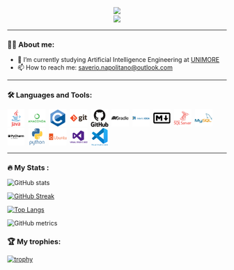 <div align="center">
  <img src="https://media.giphy.com/media/qgQUggAC3Pfv687qPC/giphy.gif"/>
</div>

<div align="center">
  <img src="https://komarev.com/ghpvc/?username=SaverioNapolitano"/>
</div>


---

### 👨‍💻 About me:
- 🌱 I’m currently studying Artificial Intelligence Engineering at [UNIMORE](https://international.unimore.it)
- 📫 How to reach me: saverio.napolitano@outlook.com

---

### 🛠️ Languages and Tools:

<div>
  <img src="https://github.com/devicons/devicon/blob/master/icons/java/java-original-wordmark.svg" title="Java" alt="Java" width="40" height="40"/>&nbsp;
  <img src="https://github.com/devicons/devicon/blob/master/icons/anaconda/anaconda-original-wordmark.svg" title="Anaconda" alt="Anaconda" width="40" height="40"/>&nbsp;
  <img src="https://github.com/devicons/devicon/blob/master/icons/c/c-original.svg" title="C" alt="C" width="40" height="40"/>&nbsp;
  <img src="https://github.com/devicons/devicon/blob/master/icons/git/git-original-wordmark.svg" title="Git" alt="Git width="40" height="40"/>&nbsp;
  <img src="https://github.com/devicons/devicon/blob/master/icons/github/github-original-wordmark.svg" title="GitHub" alt="GitHub" width="40" height="40"/>&nbsp;
  <img src="https://github.com/devicons/devicon/blob/master/icons/gradle/gradle-plain-wordmark.svg" title="Gradle" alt="Gradle" width="40" height="40"/>&nbsp;
  <img src="https://github.com/devicons/devicon/blob/master/icons/intellij/intellij-original-wordmark.svg" title="IntelliJ" alt="Intellij" width="40" height="40"/>&nbsp;
  <img src="https://github.com/devicons/devicon/blob/master/icons/markdown/markdown-original.svg" title="Markdown" alt="Markdown" width="40" height="40"/>&nbsp;
  <img src="https://github.com/devicons/devicon/blob/master/icons/microsoftsqlserver/microsoftsqlserver-plain-wordmark.svg" title="SQLServer" alt="SQLServer" width="40" height="40"/>&nbsp;
  <img src="https://github.com/devicons/devicon/blob/master/icons/mysql/mysql-original-wordmark.svg" title="MySQL" alt="MySQL" width="40" height="40"/>&nbsp;
  <img src="https://github.com/devicons/devicon/blob/master/icons/pycharm/pycharm-original-wordmark.svg" title="PyCharm" alt="PyCharm" width="40" height="40"/>&nbsp;
  <img src="https://github.com/devicons/devicon/blob/master/icons/python/python-original-wordmark.svg" title="Python" alt="Python" width="40" height="40"/>&nbsp;
  <img src="https://github.com/devicons/devicon/blob/master/icons/ubuntu/ubuntu-plain-wordmark.svg" title="Ubuntu" alt="Ubuntu" width="40" height="40"/>&nbsp;
  <img src="https://github.com/devicons/devicon/blob/master/icons/visualstudio/visualstudio-plain-wordmark.svg" title="VisualStudio" alt="VisualStudio" width="40" height="40"/>&nbsp;
  <img src="https://github.com/devicons/devicon/blob/master/icons/vscode/vscode-original-wordmark.svg" title="VSCode" alt="VSCode" width="40" height="40"/>&nbsp;
</div>

---

### :fire: My Stats :

![GitHub stats](https://github-readme-stats.vercel.app/api?username=SaverioNapolitano&show_icons=true&count_private=true&theme=vision-friendly-dark)  

[![GitHub Streak](http://github-readme-streak-stats.herokuapp.com?user=SaverioNapolitano&theme=dark&background=000000)](https://git.io/streak-stats)

[![Top Langs](https://github-readme-stats.vercel.app/api/top-langs/?username=SaverioNapolitano&layout=compact&theme=vision-friendly-dark)](https://github.com/anuraghazra/github-readme-stats)

![GitHub metrics](https://metrics.lecoq.io/SaverioNapolitano)


### 🏆 My trophies:

[![trophy](https://github-profile-trophy.vercel.app/?username=SaverioNapolitano&theme=dark_lover)](https://github.com/ryo-ma/github-profile-trophy)

<!--
**SaverioNapolitano/saverionapolitano** is a ✨ _special_ ✨ repository because its `README.md` (this file) appears on your GitHub profile.

Here are some ideas to get you started:

- 🔭 I’m currently working on ...
- 🌱 I’m currently learning ...
- 👯 I’m looking to collaborate on ...
- 🤔 I’m looking for help with ...
- 💬 Ask me about ...

- 😄 Pronouns: ...
- ⚡ Fun fact: ...
-->

